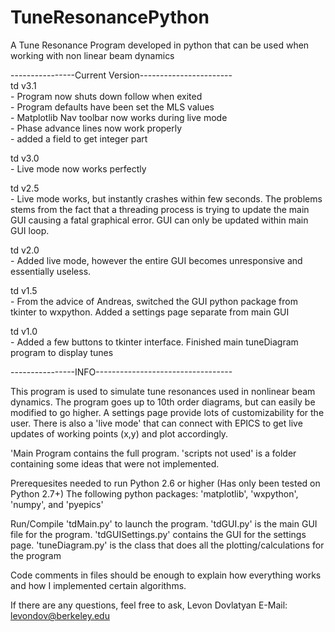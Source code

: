 TuneResonancePython
===================

A Tune Resonance Program developed in python that can be used when working with non linear beam dynamics

----------------Current Version----------------------- <BR>
td v3.1 <BR>
        - Program now shuts down follow when exited <BR>
        - Program defaults have been set the MLS values <BR>
        - Matplotlib Nav toolbar now works during live mode <BR>
        - Phase advance lines now work properly <BR>
        - added a field to get integer part <BR>

td v3.0 <BR>
        - Live mode now works perfectly 
        
td v2.5 <BR>
        - Live mode works, but instantly crashes within few seconds. The problems stems from the fact that a threading process is trying to  update the main GUI causing a fatal graphical error. GUI can only be updated within main GUI loop.  
        
td v2.0 <BR>
        - Added live mode, however the entire GUI becomes unresponsive and essentially useless. 
        
td v1.5 <BR>
        - From the advice of Andreas, switched the GUI python package from tkinter to wxpython. Added a settings page separate from main GUI 
        
td v1.0 <BR>
        - Added a few buttons to tkinter interface. Finished main tuneDiagram program to display tunes

----------------INFO---------------------------------- <BR>

This program is used to simulate tune resonances used in nonlinear beam dynamics. The program goes up to 10th order diagrams, but can easily be modified to go higher. A settings page provide lots of customizability for the user. There is also a 'live mode' that can connect with EPICS to get live updates of working points (x,y) and plot accordingly.

'Main Program contains the full program. 'scripts not used' is a folder containing some ideas that were not implemented.

Prerequesites needed to run Python 2.6 or higher (Has only been tested on Python 2.7+) The following python packages: 'matplotlib', 'wxpython', 'numpy', and 'pyepics'

Run/Compile 'tdMain.py' to launch the program. 'tdGUI.py' is the main GUI file for the program. 'tdGUISettings.py' contains the GUI for the settings page. 'tuneDiagram.py' is the class that does all the plotting/calculations for the program

Code comments in files should be enough to explain how everything works and how I implemented certain algorithms.

If there are any questions, feel free to ask, Levon Dovlatyan E-Mail: levondov@berkeley.edu
